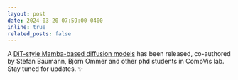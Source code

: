 ```yaml
---
layout: post
date: 2024-03-20 07:59:00-0400
inline: true
related_posts: false
---
```


A [DiT-style Mamba-based diffusion models](https://arxiv.org/abs/2403.13802) has been released, co-authored by Stefan Baumann, Bjorn Ommer and other phd students in CompVis lab. Stay tuned for updates. :sparkles: 


